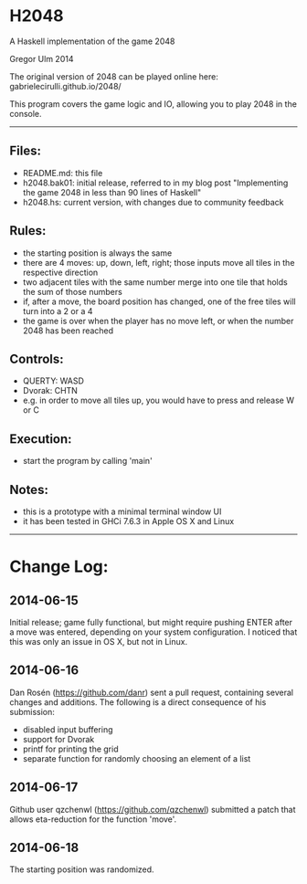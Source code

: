 H2048
=====
A Haskell implementation of the game 2048

Gregor Ulm
2014


The original version of 2048 can be played online here:
gabrielecirulli.github.io/2048/

This program covers the game logic and IO, allowing you to
play 2048 in the console.

***********************************************************

Files:
-----
- README.md: this file
- h2048.bak01: initial release, referred to in my blog post
 	"Implementing the game 2048 in less than 90 lines of
	 Haskell"
- h2048.hs: current version, with changes due to community
 	feedback


Rules:
-----
- the starting position is always the same
- there are 4 moves: up, down, left, right; those
    inputs move all tiles in the respective direction
- two adjacent tiles with the same number merge into one
    tile that holds the sum of those numbers
- if, after a move, the board position has changed, one of
    the free tiles will turn into a 2 or a 4
- the game is over when the player has no move left, or
    when the number 2048 has been reached


Controls:
---------
- QUERTY: WASD
- Dvorak: CHTN
- e.g. in order to move all tiles up, you would have to press
	and release W or C


Execution:
----------
- start the program by calling 'main'


Notes:
------
- this is a prototype with a minimal terminal window UI
- it has been tested in GHCi 7.6.3 in Apple OS X and Linux

***********************************************************

Change Log:
===========

2014-06-15
----------
Initial release; game fully functional, but might require
pushing ENTER after a move was entered, depending on your
system configuration. I noticed that this was only an issue
in OS X, but not in Linux.

2014-06-16
----------
Dan Rosén (https://github.com/danr) sent a pull request, 
containing several changes and additions. The following is a
direct consequence of his submission:
- disabled input buffering
- support for Dvorak
- printf for printing the grid
- separate function for randomly choosing an element of a list

2014-06-17
----------
Github user qzchenwl (https://github.com/qzchenwl) submitted a
patch that allows eta-reduction for the function 'move'.

2014-06-18
----------
The starting position was randomized.

